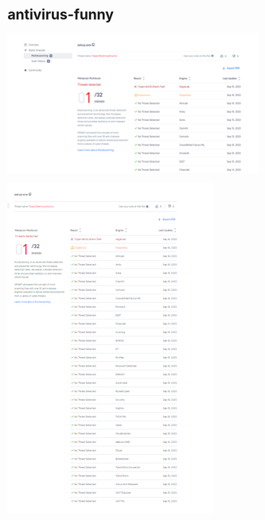 # antivirus-funny

![Alt text](https://github.com/97TeaM/antivirus-funny/blob/main/image_2.png)

![Alt text](https://github.com/97TeaM/antivirus-funny/blob/main/image_1.png)
